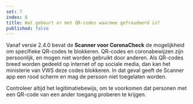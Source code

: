 ```yaml
---
set: 7
index: 8
title: Wat gebeurt er met QR-codes waarmee gefraudeerd is?
published: false
---
```

Vanaf versie 2.4.0 bevat de **Scanner voor CoronaCheck** de mogelijkheid om specifieke QR-codes te blokkeren. QR-codes en coronabewijzen zijn persoonlijk, en mogen niet worden gebruikt door anderen. Als QR-codes breed worden gedeeld op internet of op sociale media, dan kan het ministerie van VWS deze codes blokkeren. In dat geval geeft de Scanner app een rood scherm en mag de persoon niet toegelaten worden.

Controleer altijd het legitimatiebewijs, om te voorkomen dat personen met een QR-code van een ander toegang proberen te krijgen.
